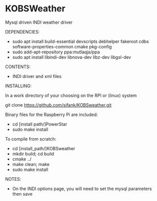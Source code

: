# KOBSWeather
Mysql driven INDI weather driver

DEPENDENCIES:

- sudo apt install build-essential devscripts debhelper fakeroot cdbs software-properties-common cmake pkg-config 
- sudo add-apt-repository ppa:mutlaqja/ppa 
- sudo apt install libindi-dev libnova-dev libz-dev libgsl-dev

CONTENTS:

- INDI driver and xml files

INSTALLING:

In a work directory of your choosing on the RPI or (linux) system

git clone https://github.com/sifank/KOBSweather.git

Binary files for the Raspberry Pi are included:

- cd [install path/]PowerStar
- sudo make install

To compile from scratch:

- cd [install_path/]KOBSweather
- mkdir build; cd build
- cmake ../
- make clean; make
- sudo make install

NOTES:

- On the INDI options page, you will need to set the mysql parameters then save
